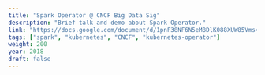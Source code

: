 ```yaml
---
title: "Spark Operator @ CNCF Big Data Sig"
description: "Brief talk and demo about Spark Operator."
link: "https://docs.google.com/document/d/1pnF38NF6N5eM8DlK088XUW85Vms4V2uTsGZvSp8MNIA/edit#heading=h.lpxt0092rqhh"
tags: ["spark", "kubernetes", "CNCF", "kubernetes-operator"]
weight: 200
year: 2018
draft: false
---
```

